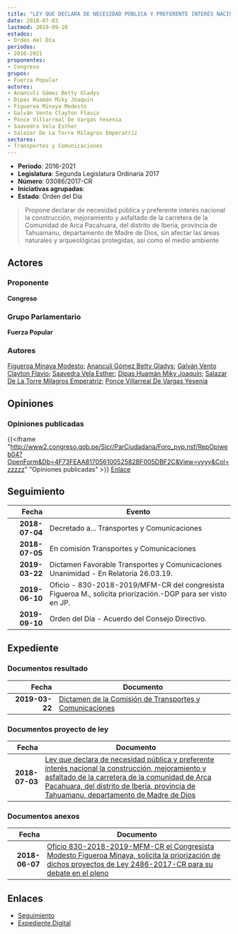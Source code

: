 ```yaml
---
title: "LEY QUE DECLARA DE NECESIDAD PÚBLICA Y PREFERENTE INTERÉS NACIONAL LA CONSTRUCCIÓN, MEJORAMIENTO Y ASFALTADO DE LA CARRETERA DE LA COMUNIDAD DE ARCA PACAHUARA, DEL DISTRITO DE IBERIA, PROVINCIA DE TAHUAMANU, DEPARTAMENTO DE MADRE DE DIOS"
date: 2018-07-03
lastmod: 2019-09-10
estados:
- Orden del Día
periodos:
- 2016-2021
proponentes:
- Congreso
grupos:
- Fuerza Popular
autores:
- Ananculi Gómez Betty Gladys
- Dipas Huamán Miky Joaquín
- Figueroa Minaya Modesto
- Galván Vento Clayton Flavio
- Ponce Villarreal De Vargas Yesenia
- Saavedra Vela Esther
- Salazar De La Torre Milagros Emperatriz
sectores:
- Transportes y Comunicaciones
---
```

- **Periodo**: 2016-2021
- **Legislatura**: Segunda Legislatura Ordinaria 2017
- **Número**: 03086/2017-CR
- **Iniciativas agrupadas**: 
- **Estado**: Orden del Día

> Propone declarar de necesidad pública y preferente interés nacional la construcción, mejoramiento y asfaltado de la carretera de la Comunidad de Arca Pacahuara, del distrito de Iberia, provincia de Tahuamanu, departamento de Madre de Dios, sin afectar las áreas naturales y arqueológicas protegidas, así como el medio ambiente


## Actores

### Proponente

**Congreso**

### Grupo Parlamentario

**Fuerza Popular**

### Autores

[Figueroa Minaya Modesto](mailto:mailto:mfigueroam@congreso.gob.pe); [Ananculi Gómez Betty Gladys](mailto:mailto:bananculi@congreso.gob.pe); [Galván Vento Clayton Flavio](mailto:mailto:cgalvan@congreso.gob.pe); [Saavedra Vela Esther](mailto:mailto:esaavedra@congreso.gob.pe); [Dipas Huamán Miky Joaquín](mailto:mailto:mdipas@congreso.gob.pe); [Salazar De La Torre Milagros Emperatriz](mailto:mailto:msalazard@congreso.gob.pe); [Ponce Villarreal De Vargas Yesenia](mailto:mailto:yponce@congreso.gob.pe)

## Opiniones

### Opiniones publicadas

{{<iframe "http://www2.congreso.gob.pe/Sicr/ParCiudadana/Foro_pvp.nsf/RepOpiweb04?OpenForm&Db=4F73FEAA81705610052582BF005DBF2C&View=yyyy&Col=zzzzz" "Opiniones publicadas" >}}
[Enlace](http://www2.congreso.gob.pe/Sicr/ParCiudadana/Foro_pvp.nsf/RepOpiweb04?OpenForm&Db=4F73FEAA81705610052582BF005DBF2C&View=yyyy&Col=zzzzz)


## Seguimiento

| Fecha | Evento |
|------:|--------|
| **2018-07-04** | Decretado a... Transportes y Comunicaciones |
| **2018-07-05** | En comisión Transportes y Comunicaciones |
| **2019-03-22** | Dictamen Favorable Transportes y Comunicaciones Unanimidad - En Relatoría 26.03.19. |
| **2019-06-10** | Oficio - 830-2018-2019/MFM-CR del congresista Figueroa M., solicita priorización.-DGP para ser visto en JP. |
| **2019-09-10** | Orden del Día - Acuerdo del Consejo Directivo. |

## Expediente

### Documentos resultado

| Fecha | Documento |
|------:|-----------|
| **2019-03-22** | [Dictamen de la Comisión de Transportes y Comunicaciones](http://www.leyes.congreso.gob.pe/Documentos/2016_2021/Dictamenes/Proyectos_de_Ley/03086DC23MAY20190322.pdf) |

### Documentos proyecto de ley

| Fecha | Documento |
|------:|-----------|
| **2018-07-03** | [Ley que declara de necesidad pública y preferente interés nacional la construcción, mejoramiento y asfaltado de la carretera de la comunidad de Arca Pacahuara, del distrito de Iberia, provincia de Tahuamanu, departamento de Madre de Dios](http://www.leyes.congreso.gob.pe/Documentos/2016_2021/Proyectos_de_Ley_y_de_Resoluciones_Legislativas/PL0308620180703.pdf) |

### Documentos anexos

| Fecha | Documento |
|------:|-----------|
| **2018-06-07** | [Oficio 830-2018-2019-MFM-CR el Congresista Modesto Figueroa Minaya, solicita la priorización de dichos proyectos de Ley 2486-2017-CR para su debate en el pleno](http://www.leyes.congreso.gob.pe/Documentos/2016_2021/Oficios/Congresistas/OFICIO-830-2018-2019-MFM-CR.pdf) |

## Enlaces

- [Seguimiento](http://www2.congreso.gob.pe/Sicr/TraDocEstProc/CLProLey2016.nsf/f7fff46988ca05b1052578e100829cc7/6bf9a94fef30077d052582bf0059028b?OpenDocument)
- [Expediente Digital](http://www2.congreso.gob.pe/Sicr/TraDocEstProc/Expvirt_2011.nsf/visbusqptramdoc1621/03086?opendocument)

